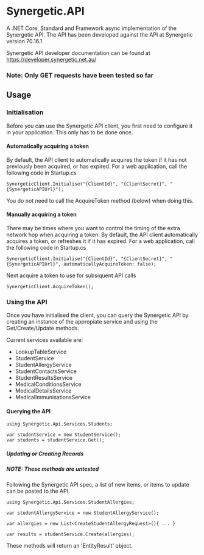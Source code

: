 # Synergetic.API
A .NET Core, Standard and Framework async implementation of the Synergetic API.
The API has been developed against the API at Synergetic version 70.16.1

Synergetic API developer documentation can be found at https://developer.synergetic.net.au/

### Note: Only GET requests have been tested so far


## Usage

### Initialisation
Before you can use the Synergetic API client, you first need to configure it in your application. This only has to be done once.

#### Automatically acquiring a token
By default, the API client to automatically acquires the token if it has not previously been acquired, or has expired.
For a web application, call the following code in Startup.cs

```` 
SynergeticClient.Initialise("{ClientId}", "{ClientSecret}", "{SynergeticAPIUrl}"); 
````

You do not need to call the AcquireToken method (below) when doing this.

#### Manually acquiring a token
There may be times where you want to control the timing of the extra network hop when acquiring a token. By default, the API client automatically acquires a token, or refreshes it if it has expired.
For a web application, call the following code in Startup.cs

```` 
SynergeticClient.Initialise("{ClientId}", "{ClientSecret}", "{SynergeticAPIUrl}", automaticallyAcquireToken: false); 
````

Next acquire a token to use for subsiquent API calls

```` 
SynergeticClient.AcquireToken(); 
````

### Using the API
Once you have initialised the client, you can query the Synergetic API by creating an instance of the appropiate service and using the Get/Create/Update methods.

Current services available are:
* LookupTableService
* StudentService
* StudentAllergyService
* StudentContactsService
* StudentResultsService
* MedicalConditionsService
* MedicalDetailsService
* MedicalImmunisationsService


#### Querying the API

```
using Synergetic.Api.Services.Students;

var studentService = new StudentService();
var students = studentService.Get();

```


##### Updating or Creating Records

##### NOTE: These methods are untested

Following the Synergetic API spec, a list of new items, or items to update can be posted to the API.


```
using Synergetic.Api.Services.StudentAllergies;

var studentAllergyService = new StudentAllergyService();

var allergies = new List<CreateStudentAllergyRequest>(){ ... }

var results = studentService.Create(allergies);

```

These methods will return an 'EntityResult' object.
